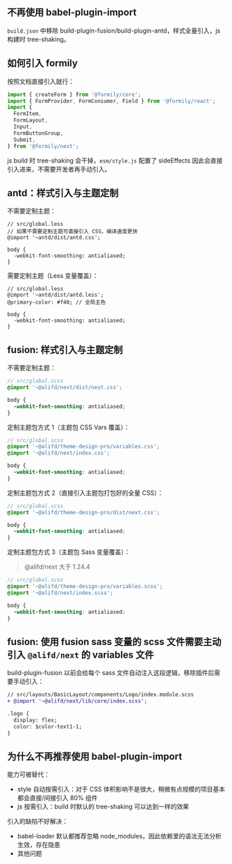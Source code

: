 
## 不再使用 babel-plugin-import

`build.json` 中移除 build-plugin-fusion/build-plugin-antd，样式全量引入，js 构建时 tree-shaking。

## 如何引入 formily

按照文档直接引入就行：

```js
import { createForm } from '@formily/core';
import { FormProvider, FormConsumer, Field } from '@formily/react';
import {
  FormItem,
  FormLayout,
  Input,
  FormButtonGroup,
  Submit,
} from '@formily/next';
```

js build 时 tree-shaking 会干掉，`esm/style.js` 配置了 sideEffects 因此会直接引入进来，不需要开发者再手动引入。

## antd：样式引入与主题定制

不需要定制主题：

```less
// src/global.less
// 如果不需要定制主题可直接引入 CSS，编译速度更快
@import '~antd/dist/antd.css';

body {
  -webkit-font-smoothing: antialiased;
}
```

需要定制主题（Less 变量覆盖）：

```less
// src/global.less
@import '~antd/dist/antd.less';
@primary-color: #f40; // 全局主色

body {
  -webkit-font-smoothing: antialiased;
}
```

## fusion: 样式引入与主题定制

不需要定制主题：

```scss
// src/global.scss
@import '~@alifd/next/dist/next.css';

body {
  -webkit-font-smoothing: antialiased;
}
```

定制主题包方式 1（主题包 CSS Vars 覆盖）：

```scss
// src/global.scss
@import '~@alifd/theme-design-pro/variables.css';
@import '~@alifd/next/index.css';

body {
  -webkit-font-smoothing: antialiased;
}
```

定制主题包方式 2（直接引入主题包打包好的全量 CSS）：

```scss
// src/global.scss
@import '~@alifd/theme-design-pro/dist/next.css';

body {
  -webkit-font-smoothing: antialiased;
}
```

定制主题包方式 3（主题包 Sass 变量覆盖）：

> @alifd/next 大于 1.24.4

```scss
// src/global.scss
@import '~@alifd/theme-design-pro/variables.scss';
@import '~@alifd/next/index.scss';

body {
  -webkit-font-smoothing: antialiased;
}
```
## fusion: 使用 fusion sass 变量的 scss 文件需要主动引入 `@alifd/next` 的 variables 文件

build-plugin-fusion 以前会给每个 sass 文件自动注入这段逻辑，移除插件后需要手动引入：

```diff
// src/layouts/BasicLayout/components/Logo/index.module.scss
+ @import '~@alifd/next/lib/core/index.scss';

.logo {
  display: flex;
  color: $color-text1-1;
}
```

## 为什么不再推荐使用 babel-plugin-import

能力可被替代：

- style 自动按需引入：对于 CSS 体积影响不是很大，稍微有点规模的项目基本都会直接/间接引入 80% 组件
- js 按需引入：build 时默认的 tree-shaking 可以达到一样的效果

引入的缺陷不好解决：

- babel-loader 默认都推荐忽略 node_modules，因此依赖里的语法无法分析生效，存在隐患
- 其他问题
